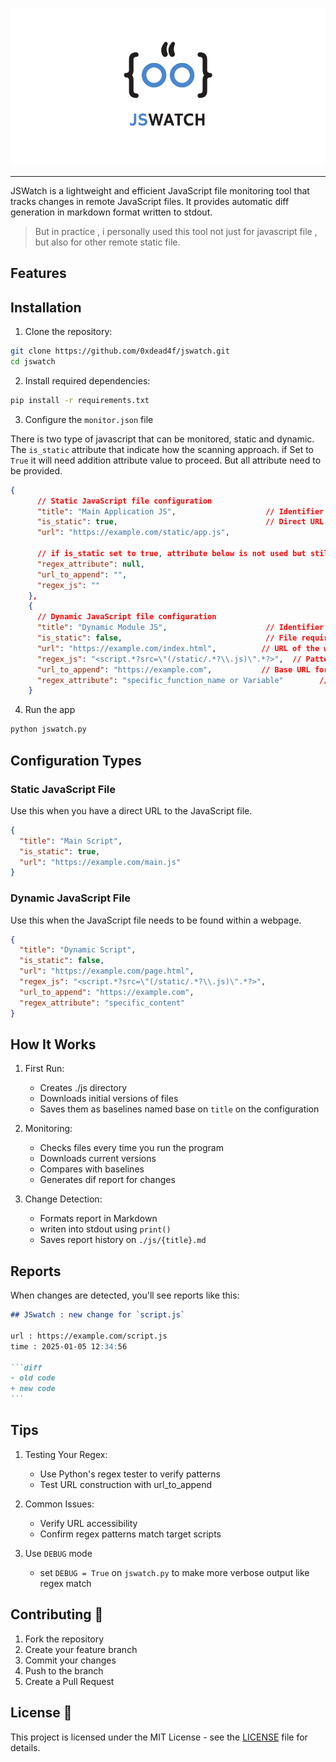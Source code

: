 ![Logo](logo.png)

---

JSWatch is a lightweight and efficient JavaScript file monitoring tool that tracks changes in remote JavaScript files. It provides automatic diff generation in markdown format written to stdout. 

> But in practice , i personally used this tool not just for javascript file , but also for other remote static file.

## Features

## Installation

1. Clone the repository:

```bash
git clone https://github.com/0xdead4f/jswatch.git
cd jswatch
```

2. Install required dependencies:

```bash
pip install -r requirements.txt
```

3. Configure the `monitor.json` file

There is two type of javascript that can be monitored, static and dynamic. The `is_static` attribute that indicate how the scanning approach. if Set to `True` it will need addition attribute value to proceed. But all attribute need to be provided.

```json
{
      // Static JavaScript file configuration
      "title": "Main Application JS",                    // Identifier for the file, will be used as filename
      "is_static": true,                                 // Direct URL to JS file
      "url": "https://example.com/static/app.js",

      // if is_static set to true, attribute below is not used but still must be provided
      "regex_attribute": null,
      "url_to_append": "",
      "regex_js": ""
    },
    {
      // Dynamic JavaScript file configuration
      "title": "Dynamic Module JS",                      // Identifier for monitoring
      "is_static": false,                                // File requires scraping from webpage
      "url": "https://example.com/index.html",          // URL of the webpage containing the script
      "regex_js": "<script.*?src=\"(/static/.*?\\.js)\".*?>",  // Pattern to find script tags
      "url_to_append": "https://example.com",           // Base URL for completing relative paths
      "regex_attribute": "specific_function_name or Variable"        // Pattern to identify correct script content
    }
```

4. Run the app

```bash
python jswatch.py
```

## Configuration Types

### Static JavaScript File

Use this when you have a direct URL to the JavaScript file.

```json
{
  "title": "Main Script",
  "is_static": true,
  "url": "https://example.com/main.js"
}
```

### Dynamic JavaScript File

Use this when the JavaScript file needs to be found within a webpage.

```json
{
  "title": "Dynamic Script",
  "is_static": false,
  "url": "https://example.com/page.html",
  "regex_js": "<script.*?src=\"(/static/.*?\\.js)\".*?>",
  "url_to_append": "https://example.com",
  "regex_attribute": "specific_content"
}
```

## How It Works

1. First Run:

   - Creates ./js directory
   - Downloads initial versions of files
   - Saves them as baselines named base on `title` on the configuration

2. Monitoring:

   - Checks files every time you run the program
   - Downloads current versions
   - Compares with baselines
   - Generates dif report for changes

3. Change Detection:
   - Formats report in Markdown
   - writen into stdout using `print()`
   - Saves report history on `./js/{title}.md`

## Reports

When changes are detected, you'll see reports like this:

````markdown
## JSwatch : new change for `script.js`

url : https://example.com/script.js
time : 2025-01-05 12:34:56

```diff
- old code
+ new code
```
````

## Tips

1. Testing Your Regex:

   - Use Python's regex tester to verify patterns
   - Test URL construction with url_to_append

2. Common Issues:

   - Verify URL accessibility
   - Confirm regex patterns match target scripts

3. Use `DEBUG` mode
   - set `DEBUG = True` on `jswatch.py` to make more verbose output like regex match

## Contributing 🤝

1. Fork the repository
2. Create your feature branch
3. Commit your changes
4. Push to the branch
5. Create a Pull Request

## License 📄

This project is licensed under the MIT License - see the [LICENSE](LICENSE) file for details.
